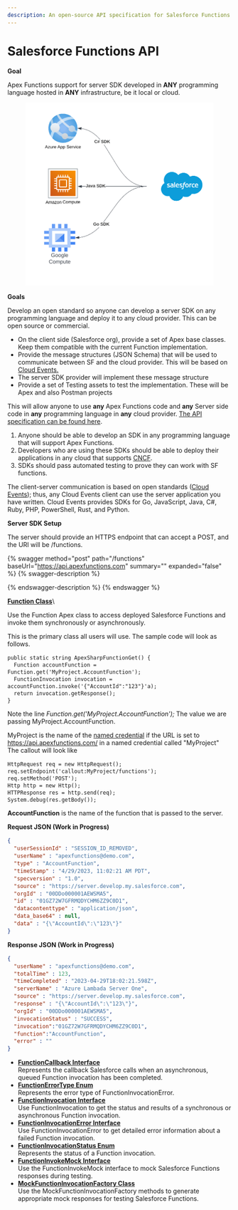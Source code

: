 ```yaml
---
description: An open-source API specification for Salesforce Functions
---
```


# Salesforce Functions API

**Goal**

Apex Functions support for server SDK developed in  **ANY** programming language hosted in **ANY** infrastructure, be it local or cloud.&#x20;

<figure><img src="../.gitbook/assets/SFFunctions.png" alt=""><figcaption></figcaption></figure>

**Goals**

Develop an open standard so anyone can develop a server SDK on any programming language and deploy it to any cloud provider. This can be open source or commercial.&#x20;

* On the client side (Salesforce org), provide a set of Apex base classes. Keep them compatible with the current Function implementation.&#x20;
* Provide the message structures (JSON Schema) that will be used to communicate between SF and the cloud provider. This will be based on [Cloud Events. ](https://cloudevents.io/)
* The server SDK provider will implement these message structure
* Provide a set of Testing assets to test the implementation. These will be Apex and also Postman projects

This will allow anyone to use **any** Apex Functions code and **any** Server side code in **any** programming language in **any** cloud provider. [The API specification can be found here](apexsharp-functions/apexsharp-functions-api.md).&#x20;

1. Anyone should be able to develop an SDK in any programming language that will support Apex Functions.
2. Developers who are using these SDKs should be able to deploy their applications in any cloud that supports [CNCF](https://www.cncf.io/).
3. SDKs should pass automated testing to prove they can work with SF functions.&#x20;

&#x20;The client-server communication is based on open standards ([Cloud Events](https://cloudevents.io/)); thus, any Cloud Events client can use the server application you have written. Cloud Events provides SDKs for Go, JavaScript, Java, C#, Ruby, PHP, PowerShell, Rust, and Python.

**Server SDK Setup**

The server should provide an HTTPS endpoint that can accept a POST, and the URI will be /functions.&#x20;

{% swagger method="post" path="/functions" baseUrl="https://api.apexfunctions.com" summary="" expanded="false" %}
{% swagger-description %}

{% endswagger-description %}
{% endswagger %}

[**Function Class**](https://developer.salesforce.com/docs/atlas.en-us.apexref.meta/apexref/apex\_class\_functions\_Function.htm#apex\_class\_functions\_Function)\


Use the Function Apex class to access deployed Salesforce Functions and invoke them synchronously or asynchronously.

This is the primary class all users will use. The sample code will look as follows.&#x20;

```apex
public static string ApexSharpFunctionGet() {
  Function accountFunction = Function.get('MyProject.AccountFunction');
  FunctionInvocation invocation = accountFunction.invoke('{"AccountId":"123"}'a);
  return invocation.getResponse();     
}
```

Note the line _Function.get('MyProject.AccountFunction');_ The value we are passing MyProject.AccountFunction.&#x20;

MyProject is the name of the [named credential](https://developer.salesforce.com/docs/atlas.en-us.apexcode.meta/apexcode/apex\_callouts\_named\_credentials.htm) if the URL is set to https://api.apexfunctions.com/ in a named credential called "MyProject" The callout will look like

```apex
HttpRequest req = new HttpRequest();
req.setEndpoint('callout:MyProject/functions');
req.setMethod('POST');
Http http = new Http();
HTTPResponse res = http.send(req);
System.debug(res.getBody());
```

**AccountFunction** is the name of the function that is passed to the server.

**Request JSON (Work in Progress)**

```json
{
  "userSessionId" : "SESSION_ID_REMOVED",
  "userName" : "apexfunctions@demo.com",
  "type" : "AccountFunction",
  "timeStamp" : "4/29/2023, 11:02:21 AM PDT",
  "specversion" : "1.0",
  "source" : "https://server.develop.my.salesforce.com",
  "orgId" : "00DDo000001AEWSMA5",
  "id" : "01GZ72W7GFRMQDYCHM6ZZ9C0D1",
  "datacontenttype" : "application/json",
  "data_base64" : null,
  "data" : "{\"AccountId\":\"123\"}"
}
```



**Response JSON (Work in Progress)**

```json
{
  "userName" : "apexfunctions@demo.com",
  "totalTime" : 123,
  "timeCompleted" : "2023-04-29T18:02:21.598Z",
  "serverName" : "Azure Lambada Server One",
  "source" : "https://server.develop.my.salesforce.com",
  "response" : "{\"AccountId\":\"123\"}",
  "orgId" : "00DDo000001AEWSMA5",
  "invocationStatus" : "SUCCESS",
  "invocation":"01GZ72W7GFRMQDYCHM6ZZ9C0D1",
  "function":"AccountFunction",
  "error" : ""
}
```







* [**FunctionCallback Interface**](https://developer.salesforce.com/docs/atlas.en-us.apexref.meta/apexref/apex\_interface\_functions\_FunctionCallback.htm#apex\_interface\_functions\_FunctionCallback)\
  Represents the callback Salesforce calls when an asynchronous, queued Function invocation has been completed.
* [**FunctionErrorType Enum**](https://developer.salesforce.com/docs/atlas.en-us.apexref.meta/apexref/apex\_enum\_functions\_FunctionErrorType.htm)\
  Represents the error type of FunctionInvocationError.
* [**FunctionInvocation Interface**](https://developer.salesforce.com/docs/atlas.en-us.apexref.meta/apexref/apex\_interface\_functions\_FunctionInvocation.htm#apex\_interface\_functions\_FunctionInvocation)\
  Use FunctionInvocation to get the status and results of a synchronous or asynchronous Function invocation.
* [**FunctionInvocationError Interface**](https://developer.salesforce.com/docs/atlas.en-us.apexref.meta/apexref/apex\_interface\_functions\_FunctionInvocationError.htm#apex\_interface\_functions\_FunctionInvocationError)\
  Use FunctionInvocationError to get detailed error information about a failed Function invocation.
* [**FunctionInvocationStatus Enum**](https://developer.salesforce.com/docs/atlas.en-us.apexref.meta/apexref/apex\_enum\_functions\_FunctionInvocationStatus.htm)\
  Represents the status of a Function invocation.
* [**FunctionInvokeMock Interface**](https://developer.salesforce.com/docs/atlas.en-us.apexref.meta/apexref/apex\_interface\_functions\_FunctionInvokeMock.htm#apex\_interface\_functions\_FunctionInvokeMock)\
  Use the FunctionInvokeMock interface to mock Salesforce Functions responses during testing.
* [**MockFunctionInvocationFactory Class**](https://developer.salesforce.com/docs/atlas.en-us.apexref.meta/apexref/apex\_class\_functions\_MockFunctionInvocationFactory.htm#apex\_class\_functions\_MockFunctionInvocationFactory)\
  Use the MockFunctionInvocationFactory methods to generate appropriate mock responses for testing Salesforce Functions.

